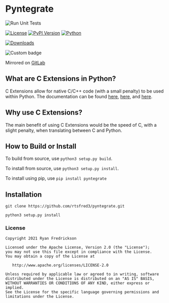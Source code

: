 # Pyntegrate

![Run Unit Tests](https://github.com/rtsfred3/pyntegrate/workflows/Run%20Unit%20Tests/badge.svg)

[![License](https://img.shields.io/pypi/l/pyntegrate)](https://badge.fury.io/py/pyntegrate)
[![PyPI Version](https://img.shields.io/pypi/v/pyntegrate.svg)](https://badge.fury.io/py/pyntegrate)
[![Python](https://img.shields.io/pypi/pyversions/pyntegrate.svg)](https://badge.fury.io/py/pyntegrate)

[![Downloads](https://img.shields.io/pypi/dd/pyntegrate)](https://badge.fury.io/py/pyntegrate)


![Custom badge](https://img.shields.io/endpoint?url=https%3A%2F%2Fapiv2.githubstat.us%2Fapi%2Fv2%2Fendpoint.json)

Mirrored on [GitLab](https://gitlab.com/rtsfred3/pyntegrate)

## What are C Extensions in Python?

C Extensions allow for native C/C++ code (with a small penalty) to be used within Python. The documentation can be found [here](https://docs.python.org/3/extending/index.html), [here](https://docs.python.org/3/extending/extending.html), and [here](https://docs.python.org/3/c-api/index.html).

## Why use C Extensions?

The main benefit of using C Extensions would be the speed of C, with a slight penalty, when translating between C and Python.

## How to Build or Install

To build from source, use `python3 setup.py build`.

To install from source, use `python3 setup.py install`.

To install using pip, use `pip install pyntegrate`

## Installation

`git clone https://github.com/rtsfred3/pyntegrate.git`

`python3 setup.py install`

### License

```
Copyright 2021 Ryan Fredrickson

Licensed under the Apache License, Version 2.0 (the "License");
you may not use this file except in compliance with the License.
You may obtain a copy of the License at

   http://www.apache.org/licenses/LICENSE-2.0

Unless required by applicable law or agreed to in writing, software
distributed under the License is distributed on an "AS IS" BASIS,
WITHOUT WARRANTIES OR CONDITIONS OF ANY KIND, either express or implied.
See the License for the specific language governing permissions and
limitations under the License.
```
